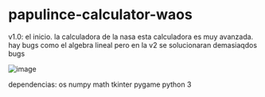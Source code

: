# papulince-calculator-waos
v1.0: el inicio. la calculadora de la nasa
esta calculadora es muy avanzada. hay bugs como el algebra lineal pero en la v2 se solucionaran demasiaqdos bugs

![image](https://github.com/wazadev/papulince-calculator-waos/assets/147938644/6078dffd-cdec-4f3d-81a8-7ae90b449dbf)

dependencias:
 os
 numpy 
 math
 tkinter
 pygame
python 3
